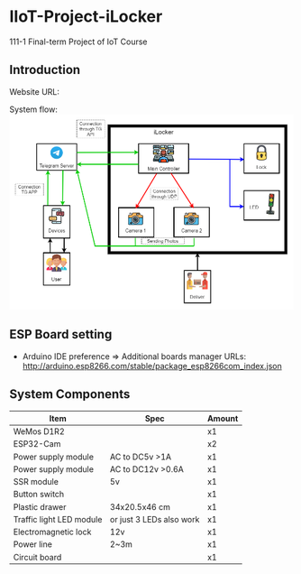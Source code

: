 # IIoT-Project-iLocker
111-1 Final-term Project of IoT Course
## Introduction
Website URL: 

System flow:
![image](https://github.com/riddickAlo/IoT-Project-iLocker/blob/main/AIoT2.drawio.png)

## ESP Board setting
- Arduino IDE preference => Additional boards manager URLs: http://arduino.esp8266.com/stable/package_esp8266com_index.json

## System Components
| Item | Spec | Amount |
| ---- | ---- | ----   |
| WeMos D1R2 | | x1 |
| ESP32-Cam | | x2
| Power supply module | AC to DC5v >1A  | x1 |
| Power supply module | AC to DC12v >0.6A | x1 |
| SSR module | 5v | x1 |
| Button switch | | x1 |
| Plastic drawer | 34x20.5x46 cm | x1 |
| Traffic light LED module | or just 3 LEDs also work | x1 |
| Electromagnetic lock | 12v | x1 |
| Power line | 2~3m | x1 |
| Circuit board | | x1 |
